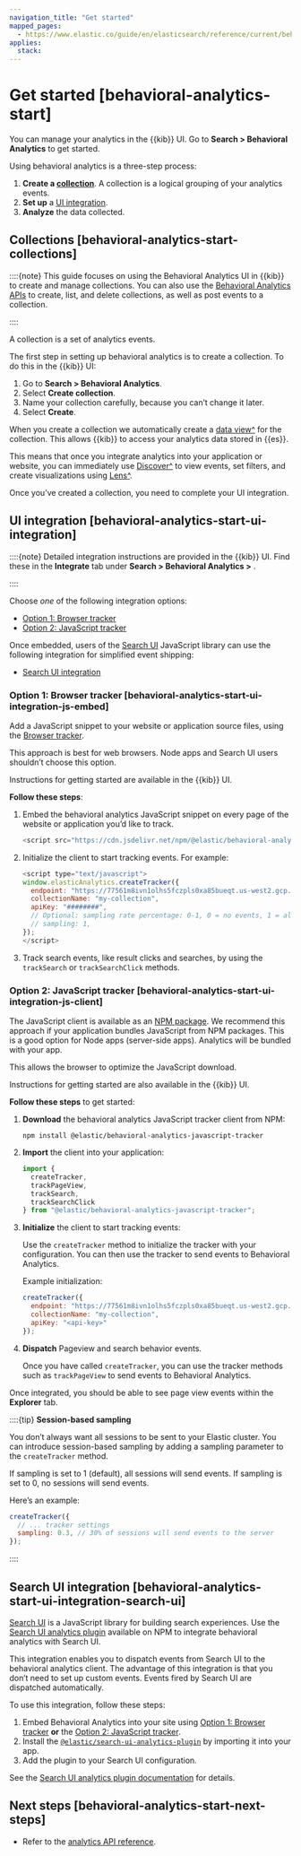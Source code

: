 ```yaml
---
navigation_title: "Get started"
mapped_pages:
  - https://www.elastic.co/guide/en/elasticsearch/reference/current/behavioral-analytics-start.html
applies:
  stack:
---
```




# Get started [behavioral-analytics-start]


You can manage your analytics in the {{kib}} UI. Go to **Search > Behavioral Analytics** to get started.

Using behavioral analytics is a three-step process:

1. **Create a [collection](#behavioral-analytics-start-collections)**. A collection is a logical grouping of your analytics events.
2. **Set up** a [UI integration](#behavioral-analytics-start-ui-integration).
3. **Analyze** the data collected.


## Collections [behavioral-analytics-start-collections] 

::::{note} 
This guide focuses on using the Behavioral Analytics UI in {{kib}} to create and manage collections. You can also use the [Behavioral Analytics APIs](https://www.elastic.co/docs/api/doc/elasticsearch/group/endpoint-analytics) to create, list, and delete collections, as well as post events to a collection.

::::


A collection is a set of analytics events.

The first step in setting up behavioral analytics is to create a collection. To do this in the {{kib}} UI:

1. Go to **Search > Behavioral Analytics**.
2. Select **Create collection**.
3. Name your collection carefully, because you can’t change it later.
4. Select **Create**.

When you create a collection we automatically create a [data view^](../../../explore-analyze/find-and-organize/data-views.md) for the collection. This allows {{kib}} to access your analytics data stored in {{es}}.

This means that once you integrate analytics into your application or website, you can immediately use [Discover^](../../../explore-analyze/discover.md) to view events, set filters, and create visualizations using [Lens^](../../../explore-analyze/visualize/lens.md).

Once you’ve created a collection, you need to complete your UI integration.


## UI integration [behavioral-analytics-start-ui-integration] 

::::{note} 
Detailed integration instructions are provided in the {{kib}} UI. Find these in the **Integrate** tab under **Search > Behavioral Analytics >** *<your-collection>*.

::::


Choose *one* of the following integration options:

* [Option 1: Browser tracker](#behavioral-analytics-start-ui-integration-js-embed)
* [Option 2: JavaScript tracker](#behavioral-analytics-start-ui-integration-js-client)

Once embedded, users of the [Search UI](https://docs.elastic.co/search-ui/getting-started) JavaScript library can use the following integration for simplified event shipping:

* [Search UI integration](#behavioral-analytics-start-ui-integration-search-ui)


### Option 1: Browser tracker [behavioral-analytics-start-ui-integration-js-embed] 

Add a JavaScript snippet to your website or application source files, using the [Browser tracker](https://github.com/elastic/behavioral-analytics-tracker/blob/main/packages/browser-tracker/README.md).

This approach is best for web browsers. Node apps and Search UI users shouldn’t choose this option.

Instructions for getting started are available in the {{kib}} UI.

**Follow these steps**:

1. Embed the behavioral analytics JavaScript snippet on every page of the website or application you’d like to track.

    ```js
    <script src="https://cdn.jsdelivr.net/npm/@elastic/behavioral-analytics-browser-tracker@2"></script>
    ```

2. Initialize the client to start tracking events. For example:

    ```js
    <script type="text/javascript">
    window.elasticAnalytics.createTracker({
      endpoint: "https://77561m8ivn1olhs5fczpls0xa85bueqt.us-west2.gcp.elastic-cloud.com:443",
      collectionName: "my-collection",
      apiKey: "########",
      // Optional: sampling rate percentage: 0-1, 0 = no events, 1 = all events
      // sampling: 1,
    });
    </script>
    ```

3. Track search events, like result clicks and searches, by using the `trackSearch` or `trackSearchClick` methods.


### Option 2: JavaScript tracker [behavioral-analytics-start-ui-integration-js-client] 

The JavaScript client is available as an [NPM package](https://www.npmjs.com/package/@elastic/behavioral-analytics-javascript-tracker). We recommend this approach if your application bundles JavaScript from NPM packages. This is a good option for Node apps (server-side apps). Analytics will be bundled with your app.

This allows the browser to optimize the JavaScript download.

Instructions for getting started are also available in the {{kib}} UI.

**Follow these steps** to get started:

1. **Download** the behavioral analytics JavaScript tracker client from NPM:

    `npm install @elastic/behavioral-analytics-javascript-tracker`

2. **Import** the client into your application:

    ```js
    import {
      createTracker,
      trackPageView,
      trackSearch,
      trackSearchClick
    } from "@elastic/behavioral-analytics-javascript-tracker";
    ```

3. **Initialize** the client to start tracking events:

    Use the `createTracker` method to initialize the tracker with your configuration. You can then use the tracker to send events to Behavioral Analytics.

    Example initialization:

    ```js
    createTracker({
      endpoint: "https://77561m8ivn1olhs5fczpls0xa85bueqt.us-west2.gcp.elastic-cloud.com:443",
      collectionName: "my-collection",
      apiKey: "<api-key>"
    });
    ```

4. **Dispatch** Pageview and search behavior events.

    Once you have called `createTracker`, you can use the tracker methods such as `trackPageView` to send events to Behavioral Analytics.


Once integrated, you should be able to see page view events within the **Explorer** tab.

::::{tip} 
**Session-based sampling**

You don’t always want all sessions to be sent to your Elastic cluster. You can introduce session-based sampling by adding a sampling parameter to the `createTracker` method.

If sampling is set to 1 (default), all sessions will send events. If sampling is set to 0, no sessions will send events.

Here’s an example:

```js
createTracker({
  // ... tracker settings
  sampling: 0.3, // 30% of sessions will send events to the server
});
```

::::



## Search UI integration [behavioral-analytics-start-ui-integration-search-ui] 

[Search UI](https://docs.elastic.co/search-ui) is a JavaScript library for building search experiences. Use the [Search UI analytics plugin](https://www.npmjs.com/package/@elastic/search-ui-analytics-plugin) available on NPM to integrate behavioral analytics with Search UI.

This integration enables you to dispatch events from Search UI to the behavioral analytics client. The advantage of this integration is that you don’t need to set up custom events. Events fired by Search UI are dispatched automatically.

To use this integration, follow these steps:

1. Embed Behavioral Analytics into your site using [Option 1: Browser tracker](#behavioral-analytics-start-ui-integration-js-embed) **or** the [Option 2: JavaScript tracker](#behavioral-analytics-start-ui-integration-js-client).
2. Install the [`@elastic/search-ui-analytics-plugin`](https://www.npmjs.com/package/@elastic/search-ui-analytics-plugin) by importing it into your app.
3. Add the plugin to your Search UI configuration.

See the [Search UI analytics plugin documentation](https://docs.elastic.co/search-ui/api/core/plugins/analytics-plugin) for details.


## Next steps [behavioral-analytics-start-next-steps] 

* Refer to the [analytics API reference](behavioral-analytics-api.md).

